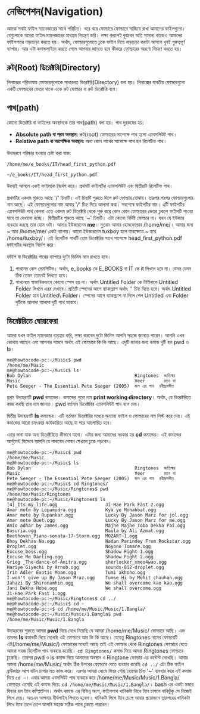 # নেভিগেশন(Navigation) #

আমরা সবাই ফাইল ম্যানেজারের সাথে পরিচিত। থরে থরে ফোল্ডারে ফোল্ডারে সাজিয়ে রাখা আমাদের ফাইলগুলো। যেগুলোকে আমরা ফাইল ম্যানেজারের মাধ্যমে নিয়ন্ত্রণ করি। লক্ষ্য করলেই বুঝবেন অতি সামান্য কাজেও আমাদের ফাইলপত্তর নাড়াচাড়া করতে হয়। অর্থাৎ, ফোল্ডারগুলোতে ঢুকে ফাইল নিয়ে নাড়াচড়া করাটা আসলে খুবই গুরুত্বপূর্ণ ব্যাপার। আর এটা কমান্ডলাইনে করতে গেলে আপনার জানতে হবে কীকরে ফোল্ডারের অরণ্যে বিচরণ করতে হয়।

## রুট(Root) ডিরেক্টরি(Directory) ##
লিনাক্সের পরিভাষায় ফোল্ডারগুলোকে সাধারনত ডিরেক্টরি(Directory) বলা হয়। লিনাক্সের যাবতীয় ফোল্ডারগুলো একটি ফ‌োল্ডারের ভেতর থাকে একে রুট ফোল্ডার বা রুট ডিরেক্টরি বলে।

## পাথ(path) ##
কোনো ডিরেক্টরি বা ফাইলের অবস্থানকে তার পাথ(path) বলা হয়। পাথ দুরকমের হয়:

*  **Absolute path বা পরম অবস্থান:** রুট(root) ফোল্ডারের সাপেক্ষে পাথ হলো এ্যাবসলিউট পাথ।
*  **Relative path বা আপেক্ষিক অবস্থান:** অন্য কোন পাথের সাপেক্ষে পাথ হল রিলেটিভ পাথ।

উদাহরণে পরিষ্কার হওয়ার চেষ্টা করা যাক:

```
/home/me/e_books/IT/head_first_python.pdf

~/e_books/IT/head_first_python.pdf
```

উভয়ই আসলে একই ফাইলকে নির্দেশ করে। প্রথমটি ফাইলটির এ্যাবসলিউট এবং দ্বিতীয়টি রিলেটিভ পাথ।

প্রথমটির একদম শুরুতে আছে '/' চিহ্নটি। এই চিহ্নটি শুরুতে দিলে রুট ফোল্ডার বোঝায়। তারপর পরপর ফোল্ডারগুলোর নাম আছে। এই ফোল্ডারগুলোর নাম আবার '/' চিহ্ন দিয়ে আলাদা করা। সবশেষে ফাইলটির নাম। এটি ফাইলটির এ্যাবসলিউট পাথ কেননা এতে একদম রুট ডিরেক্টরি থেকে শুরু করে কোন কোন ফোল্ডারের ভেতর ঢুকলে ফাইলটি পাওয়া যাবে তা দেখানো হচ্ছে।
‌
দ্বিতীয়টির শুরুতে আছে '~' চিহ্নটি। এটা কোনো নির্দিষ্ট ফোল্ডার না। যখন যে ইউজার ব্যবহার করছে তার হোম ওটা। আমার ইউজারনেম **me**। সুতরাং আমার হোমফোল্ডার /home/me/। আমার জন্য ~ আর /home/me/ একই ব্যাপার। কারো ইউজারনেম tuxboy হলে তারক্ষেত্রে ~ হবে /home/tuxboy/। এই রিলেটিভ পাথটি হোম ডিরেক্টরির সাথে সাপেক্ষে head_first_python.pdf ফাইলটির অবস্থান নির্দেশ করে।

ফাইল বা ডিরেক্টরির পাথের ব্যাপারে দুটো জিনিস মনে রাখতে হবে।
1.  পাথনেম কেস সেনসিটিভ। অর্থাৎ, e_books কে E_BOOKS বা IT কে it লিখলে হবে না। যেমন যেমন ঠিক তেমন তেমনই লিখতে হবে।
2.  পাথনেমে স্বাভাবিকভাবে কোনো স্পেস হয় না। অর্থাৎ Untitled Folder কে টার্মিনালে Untitled Folder লিখলে এরর দেখাবে। প্রতিটি স্পেসের আগে ব্যাকস্ল্যাশ অর্থাৎ '\' চিহ্ন দিতে হবে। অর্থাৎ Untitled Folder হবে Untitled\ Folder। স্পেসের আগে ব্যাকস্ল্যাশ না দিলে শেল Untitled এবং Folder দুটিকে আলাদা আলাদা দুটি পাথ ভাববে।

## ডিরেক্টরিতে ঘোরাফেরা ##

আমরা যখন ফাইল ম্যানেজার ব্যবহার করি, লক্ষ্য করবেন দুটো জিনিস আপনি সহজে জানতে পারেন। আপনি এখন কোথায় আছেন এবং আপনার সামনে অর্থাৎ এই ফোল্ডারে কি কি আছে। এদুটি জানার জন্য কমান্ড দুটি  হল pwd ও ls।

```
me@howtocode-pc:~/Music$ pwd
/home/me/Music
me@howtocode-pc:~/Music$ ls
Bob Dylan                                       Ringtones  জাতিস্মর
Music                                           Veer       রতন দা
Pete Seeger - The Essential Pete Seeger (2005)  জল এর গান  রবীন্দ্রসঙ্গীত
```

প্রথম উদাহরণটি **pwd** কমান্ডের। কমান্ডের পুরো নাম **print working directory**। অর্থাৎ, যে ডিরেক্টরিতে কাজ করছি তার নাম জানাও। pwd বর্তমান ডিরেক্টরির এ্যাবসলিউট পাথ বলে দেয়।

দ্বিতীয় উদাহরণটি **ls** কমান্ডের। এটি বর্তমান ডিরেক্টরির মধ্যের অন্যান্য ফাইল ও ফোল্ডারের নাম লিস্ট করে দেয়। এই কমান্ডের আরো চমৎকার কার্যকারিতা আছে যা পরে আলোচিত হবে।

এবার ভাবা যাক অন্য ডিরেক্টরিতে কীভাবে যাবো। এটার জন্য আমাদের দরকার হয় **cd** কমান্ডের। এই কমান্ডের আর্গুমেন্ট হিসেবে আপনি যে পাথনেম দেবেন সেখানে ঢুকে পড়বেন।

```
me@howtocode-pc:~/Music$ pwd
/home/me/Music
me@howtocode-pc:~/Music$ ls
Bob Dylan                                       Ringtones  জাতিস্মর
Music                                           Veer       রতন দা
Pete Seeger - The Essential Pete Seeger (2005)  জল এর গান  রবীন্দ্রসঙ্গীত
me@howtocode-pc:~/Music$ cd Ringtones/
me@howtocode-pc:~/Music/Ringtones$ pwd
/home/me/Music/Ringtones
me@howtocode-pc:~/Music/Ringtones$ ls
[4]_Its_my_life.ogg                  Ji-Hae Park Fast 2.ogg
Amar mote by Lopamudra.ogg           Kya ye Mohabbat.ogg
Amar mote by Rupankar.ogg            Lucky By Jason Marz for jol.ogg
Amar mote Duet.ogg                   Lucky By Jason Marz for me.ogg
Amio adhar by James.ogg              Majhe Majhe Tobo Dekha Pai.ogg
Basuria.ogg                          Maula by Ali Azmat.ogg
Beethoven_Piano-sonata-17-Storm.ogg  MOZART~1.ogg
Bhoy Dekhas Na.ogg                   Nadan Parindey From Rockstar.ogg
Droplet.ogg                          Noyono Tomare.ogg
Excuse_boss.ogg                      Shadow Fight 1.ogg
Excuse Me Darling.ogg                Shadow Fight 2.ogg
Grieg _The-dance-of-Anitra.ogg       sherlocker_xmeo4wao.ogg
Hariye Giyechi by Arnob.ogg          sounds-812-droplet.ogg
Irin Adler Exotic Moan.ogg           Tumi akhono.ogg
I won't give up By Jason Mraz.ogg    Tumse Hi by Mohit chauhan.ogg
Jahazi By Shironamhin.ogg            We shall overcome kao kao.ogg
Jani Dekha Hobe.ogg                  We shall overcome.ogg
Ji-Hae Park Fast 1.ogg
me@howtocode-pc:~/Music/Ringtones$ cd ../
me@howtocode-pc:~/Music$ cd ~
me@howtocode-pc:~$ cd /home/me/Music/Music/1.Bangla/
me@howtocode-pc:~/Music/Music/1.Bangla$ pwd
/home/me/Music/Music/1.Bangla
```

উদাহরনের শুরুতে আমরা **pwd** দিয়ে দেখে নিয়েছি যে আমরা /home/me/Music/ ফোল্ডারে আছি। এবং তারপর **ls** কমান্ডটি দিয়ে দেখেছি ওই ফোল্ডারে আর কি কি আছে। যেহেতু Ringtones নামের ফোল্ডারটি এই(/home/me/Music/) ফোল্ডারের মধ্যেই আছে তাই এই ফোল্ডার থেকে Ringtones ফোল্ডারে যেতে আমরা সহজ রিলেটিভ পাথ ব্যবহার করেছি। `cd Ringtones/` কমান্ড দিয়ে আমরা Ringtones ফোল্ডারে ঢুকেছি। তারপর pwd ও ls কমান্ড দিয়ে আমাদের অবস্থান ও Ringtone ফোল্ডার এর কন্টেন্ট দেখেছি। আবার আমরা /home/me/Music/ অর্থাৎ ঠিক উপরের ফোল্ডারে যেতে ব্যবহার করেছি `cd ../` এটা ঠিক ফাইল ব্রাউজারে আপ বাটন চাপার মত কাজ করে। এরপর আমরা হোমে ফিরে গেছি হোমের চিহ্ন '~' ব্যবহার করে এই কমান্ড দিয়ে `cd ~`। এবার আমরা এবসলিউট পাথ ব্যবহার করে /home/me/Music/Music/1.Bangla/ ফোল্ডারে এসেছি এই কমান্ড দিয়ে: `cd /home/me/Music/Music/1.Bangla/`।
bash এর একটা মজার ফিচার হল ট্যাব কম্প্লিটেশন। অর্থাৎ কমান্ড এর বিভিন্ন অংশ, ফাইলপাথ খানিকটা লিখে ট্যাব চাপলে বাকিটুকু সে নিজেই লিখে দেয়। অতএব আপনার দীর্ঘলাইন লিখতে হবেনা। খানিকটা লিখে ট্যাব চেপে আবার প্রয়োজনে তারপরের খানিকটা লিখে ট্যাব চেপে চেপে আপনি সহজে সঠিক পাথে ঢুকতে পারবেন।
